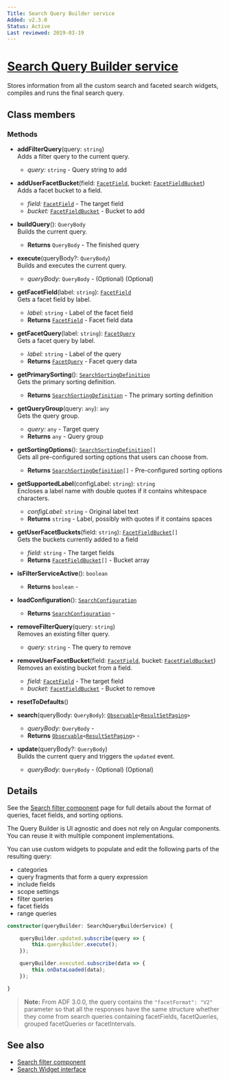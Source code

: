 ```yaml
---
Title: Search Query Builder service 
Added: v2.3.0
Status: Active
Last reviewed: 2019-03-19
---
```


# [Search Query Builder service](../../../lib/content-services/src/lib/search/search-query-builder.service.ts "Defined in search-query-builder.service.ts")

Stores information from all the custom search and faceted search widgets, compiles and runs the final search query.

## Class members

### Methods

-   **addFilterQuery**(query: `string`)<br/>
    Adds a filter query to the current query.
    -   _query:_ `string`  - Query string to add
-   **addUserFacetBucket**(field: [`FacetField`](../../../lib/content-services/src/lib/search/facet-field.interface.ts), bucket: [`FacetFieldBucket`](../../../lib/content-services/src/lib/search/facet-field-bucket.interface.ts))<br/>
    Adds a facet bucket to a field.
    -   _field:_ [`FacetField`](../../../lib/content-services/src/lib/search/facet-field.interface.ts)  - The target field
    -   _bucket:_ [`FacetFieldBucket`](../../../lib/content-services/src/lib/search/facet-field-bucket.interface.ts)  - Bucket to add
-   **buildQuery**(): `QueryBody`<br/>
    Builds the current query.
    -   **Returns** `QueryBody` - The finished query
-   **execute**(queryBody?: `QueryBody`)<br/>
    Builds and executes the current query.
    -   _queryBody:_ `QueryBody`  - (Optional) (Optional) 
-   **getFacetField**(label: `string`): [`FacetField`](../../../lib/content-services/src/lib/search/facet-field.interface.ts)<br/>
    Gets a facet field by label.
    -   _label:_ `string`  - Label of the facet field
    -   **Returns** [`FacetField`](../../../lib/content-services/src/lib/search/facet-field.interface.ts) - Facet field data
-   **getFacetQuery**(label: `string`): [`FacetQuery`](../../../lib/content-services/src/lib/search/facet-query.interface.ts)<br/>
    Gets a facet query by label.
    -   _label:_ `string`  - Label of the query
    -   **Returns** [`FacetQuery`](../../../lib/content-services/src/lib/search/facet-query.interface.ts) - Facet query data
-   **getPrimarySorting**(): [`SearchSortingDefinition`](../../../lib/content-services/src/lib/search/search-sorting-definition.interface.ts)<br/>
    Gets the primary sorting definition.
    -   **Returns** [`SearchSortingDefinition`](../../../lib/content-services/src/lib/search/search-sorting-definition.interface.ts) - The primary sorting definition
-   **getQueryGroup**(query: `any`): `any`<br/>
    Gets the query group.
    -   _query:_ `any`  - Target query
    -   **Returns** `any` - Query group
-   **getSortingOptions**(): [`SearchSortingDefinition`](../../../lib/content-services/src/lib/search/search-sorting-definition.interface.ts)`[]`<br/>
    Gets all pre-configured sorting options that users can choose from.
    -   **Returns** [`SearchSortingDefinition`](../../../lib/content-services/src/lib/search/search-sorting-definition.interface.ts)`[]` - Pre-configured sorting options
-   **getSupportedLabel**(configLabel: `string`): `string`<br/>
    Encloses a label name with double quotes if it contains whitespace characters.
    -   _configLabel:_ `string`  - Original label text
    -   **Returns** `string` - Label, possibly with quotes if it contains spaces
-   **getUserFacetBuckets**(field: `string`): [`FacetFieldBucket`](../../../lib/content-services/src/lib/search/facet-field-bucket.interface.ts)`[]`<br/>
    Gets the buckets currently added to a field
    -   _field:_ `string`  - The target fields
    -   **Returns** [`FacetFieldBucket`](../../../lib/content-services/src/lib/search/facet-field-bucket.interface.ts)`[]` - Bucket array
-   **isFilterServiceActive**(): `boolean`<br/>

    -   **Returns** `boolean` - 
-   **loadConfiguration**(): [`SearchConfiguration`](../../../lib/content-services/src/lib/search/search-configuration.interface.ts)<br/>

    -   **Returns** [`SearchConfiguration`](../../../lib/content-services/src/lib/search/search-configuration.interface.ts) - 
-   **removeFilterQuery**(query: `string`)<br/>
    Removes an existing filter query.
    -   _query:_ `string`  - The query to remove
-   **removeUserFacetBucket**(field: [`FacetField`](../../../lib/content-services/src/lib/search/facet-field.interface.ts), bucket: [`FacetFieldBucket`](../../../lib/content-services/src/lib/search/facet-field-bucket.interface.ts))<br/>
    Removes an existing bucket from a field.
    -   _field:_ [`FacetField`](../../../lib/content-services/src/lib/search/facet-field.interface.ts)  - The target field
    -   _bucket:_ [`FacetFieldBucket`](../../../lib/content-services/src/lib/search/facet-field-bucket.interface.ts)  - Bucket to remove
-   **resetToDefaults**()<br/>
-   **search**(queryBody: `QueryBody`): [`Observable`](http://reactivex.io/documentation/observable.html)`<`[`ResultSetPaging`](https://github.com/Alfresco/alfresco-js-api/blob/develop/src/api/search-rest-api/docs/ResultSetPaging.md)`>`<br/>

    -   _queryBody:_ `QueryBody`  - 
    -   **Returns** [`Observable`](http://reactivex.io/documentation/observable.html)`<`[`ResultSetPaging`](https://github.com/Alfresco/alfresco-js-api/blob/develop/src/api/search-rest-api/docs/ResultSetPaging.md)`>` - 
-   **update**(queryBody?: `QueryBody`)<br/>
    Builds the current query and triggers the `updated` event.
    -   _queryBody:_ `QueryBody`  - (Optional) (Optional)

## Details

See the [Search filter component](../components/search-filter.component.md) page for full details about the format of queries,
facet fields, and sorting options.

The Query Builder is UI agnostic and does not rely on Angular components.
You can reuse it with multiple component implementations.

You can use custom widgets to populate and edit the following parts of the resulting query:

-   categories
-   query fragments that form a query expression
-   include fields
-   scope settings
-   filter queries
-   facet fields
-   range queries

```ts
constructor(queryBuilder: SearchQueryBuilderService) {

    queryBuilder.updated.subscribe(query => {
        this.queryBuilder.execute();
    });

    queryBuilder.executed.subscribe(data => {
        this.onDataLoaded(data);
    });

}
```

> **Note:** From ADF 3.0.0, the query contains the `"facetFormat": "V2"` parameter so that all the responses have the same structure whether they come from search queries containing facetFields, facetQueries, grouped facetQueries or facetIntervals.

## See also

-   [Search filter component](../components/search-filter.component.md)
-   [Search Widget interface](../interfaces/search-widget.interface.md)
